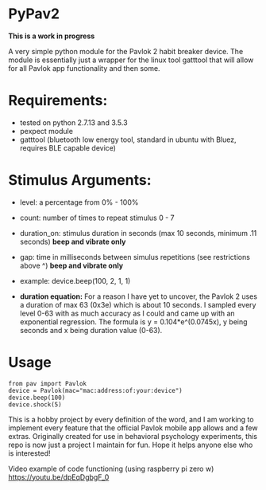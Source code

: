# PyPav2

**This is a work in progress** 

A very simple python module for the Pavlok 2 habit breaker device.
The module is essentially just a wrapper for the linux tool gatttool that will allow for all Pavlok app functionality and then some.

# Requirements:
- tested on python 2.7.13 and 3.5.3
- pexpect module 
- gatttool (bluetooth low energy tool, standard in ubuntu with Bluez, requires BLE capable device)

# Stimulus Arguments:
- level: a percentage from 0% - 100%
- count: number of times to repeat stimulus 0 - 7
- duration_on: stimulus duration in seconds (max 10 seconds, minimum .11 seconds) **beep and vibrate only**
- gap: time in milliseconds between simulus repetitions (see restrictions above ^) **beep and vibrate only**
- example: device.beep(100, 2, 1, 1)

- **duration equation:**
For a reason I have yet to uncover, the Pavlok 2 uses a duration of max 63 (0x3e) which is about 10 seconds. I sampled every level 0-63 with as much accuracy as I could and came up with an exponential regression. The formula is y = 0.104*e^(0.0745x), y being seconds and x being duration value (0-63).

# Usage
    from pav import Pavlok
    device = Pavlok(mac="mac:address:of:your:device")
    device.beep(100)
    device.shock(5)

This is a hobby project by every definition of the word, and I am working to implement every feature that the official Pavlok mobile app allows and a few extras.
Originally created for use in behavioral psychology experiments, this repo is now just a project I maintain for fun. Hope it helps anyone else who is interested! 

Video example of code functioning (using raspberry pi zero w)
https://youtu.be/dpEqDgbgF_0

